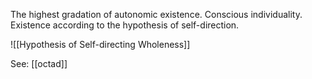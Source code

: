 The highest gradation of autonomic existence. Conscious individuality. Existence according to the hypothesis of self-direction. 

![[Hypothesis of Self-directing Wholeness]]

See: [[octad]]